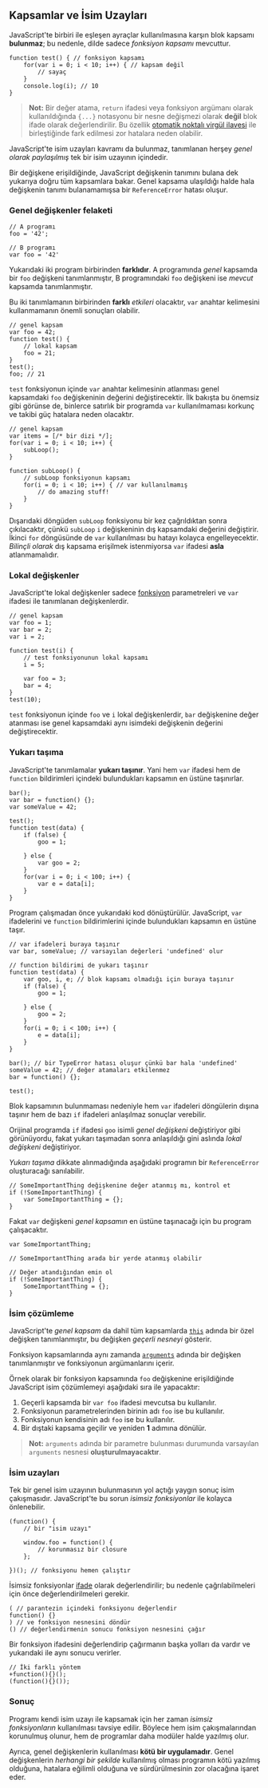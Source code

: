 ## Kapsamlar ve İsim Uzayları

JavaScript'te birbiri ile eşleşen ayraçlar kullanılmasına karşın blok
kapsamı **bulunmaz**; bu nedenle, dilde sadece *fonksiyon kapsamı* mevcuttur.

    function test() { // fonksiyon kapsamı
        for(var i = 0; i < 10; i++) { // kapsam değil
            // sayaç
        }
        console.log(i); // 10
    }

> **Not:** Bir değer atama, `return` ifadesi veya fonksiyon argümanı olarak
> kullanıldığında `{...}` notasyonu bir nesne değişmezi olarak **değil**
> blok ifade olarak değerlendirilir. Bu özellik 
> [otomatik noktalı virgül ilavesi](#core.semicolon) ile birleştiğinde fark
> edilmesi zor hatalara neden olabilir.

JavaScript'te isim uzayları kavramı da bulunmaz, tanımlanan herşey
*genel olarak paylaşılmış* tek bir isim uzayının içindedir.

Bir değişkene erişildiğinde, JavaScript değişkenin tanımını bulana dek yukarıya
doğru tüm kapsamlara bakar. Genel kapsama ulaşıldığı halde hala değişkenin
tanımı bulanamamışsa bir `ReferenceError` hatası oluşur.

### Genel değişkenler felaketi

    // A programı
    foo = '42';

    // B programı
    var foo = '42'

Yukarıdaki iki program birbirinden **farklıdır**. A programında *genel* kapsamda
bir `foo` değişkeni tanımlanmıştır, B programındaki `foo` değişkeni ise *mevcut*
kapsamda tanımlanmıştır.

Bu iki tanımlamanın birbirinden **farklı** *etkileri* olacaktır, `var` anahtar
kelimesini kullanmamanın önemli sonuçları olabilir.

    // genel kapsam
    var foo = 42;
    function test() {
        // lokal kapsam
        foo = 21;
    }
    test();
    foo; // 21

`test` fonksiyonun içinde `var` anahtar kelimesinin atlanması genel kapsamdaki
`foo` değişkeninin değerini değiştirecektir. İlk bakışta bu önemsiz gibi görünse
de, binlerce satırlık bir programda `var` kullanılmaması korkunç ve takibi güç
hatalara neden olacaktır.
    
    // genel kapsam
    var items = [/* bir dizi */];
    for(var i = 0; i < 10; i++) {
        subLoop();
    }

    function subLoop() {
        // subLoop fonksiyonun kapsamı
        for(i = 0; i < 10; i++) { // var kullanılmamış
            // do amazing stuff!
        }
    }
    
Dışarıdaki döngüden `subLoop` fonksiyonu bir kez çağrıldıktan sonra çıkılacaktır,
çünkü `subLoop` `i` değişkeninin dış kapsamdaki değerini değiştirir. İkinci
`for` döngüsünde de `var` kullanılması bu hatayı kolayca engelleyecektir. 
*Bilinçli olarak* dış kapsama erişilmek istenmiyorsa `var` ifadesi **asla**
atlanmamalıdır.

### Lokal değişkenler

JavaScript'te lokal değişkenler sadece [fonksiyon](#function.general)
parametreleri ve `var` ifadesi ile tanımlanan değişkenlerdir.

    // genel kapsam
    var foo = 1;
    var bar = 2;
    var i = 2;

    function test(i) {
        // test fonksiyonunun lokal kapsamı
        i = 5;

        var foo = 3;
        bar = 4;
    }
    test(10);

`test` fonksiyonun içinde `foo` ve `i` lokal değişkenlerdir, `bar` değişkenine
değer atanması ise genel kapsamdaki aynı isimdeki değişkenin değerini
değiştirecektir.

### Yukarı taşıma

JavaScript'te tanımlamalar **yukarı taşınır**. Yani hem `var` ifadesi hem de
`function` bildirimleri içindeki bulundukları kapsamın en üstüne taşınırlar.

    bar();
    var bar = function() {};
    var someValue = 42;

    test();
    function test(data) {
        if (false) {
            goo = 1;

        } else {
            var goo = 2;
        }
        for(var i = 0; i < 100; i++) {
            var e = data[i];
        }
    }

Program çalışmadan önce yukarıdaki kod dönüştürülür. JavaScript, `var`
ifadelerini ve `function` bildirimlerini içinde bulundukları kapsamın en üstüne
taşır.

    // var ifadeleri buraya taşınır
    var bar, someValue; // varsayılan değerleri 'undefined' olur

    // function bildirimi de yukarı taşınır
    function test(data) {
        var goo, i, e; // blok kapsamı olmadığı için buraya taşınır
        if (false) {
            goo = 1;

        } else {
            goo = 2;
        }
        for(i = 0; i < 100; i++) {
            e = data[i];
        }
    }

    bar(); // bir TypeError hatası oluşur çünkü bar hala 'undefined'
    someValue = 42; // değer atamaları etkilenmez
    bar = function() {};

    test();

Blok kapsamının bulunmaması nedeniyle hem `var` ifadeleri döngülerin dışına
taşınır hem de bazı `if` ifadeleri anlaşılmaz sonuçlar verebilir.

Orijinal programda `if` ifadesi `goo` isimli *genel değişkeni* değiştiriyor gibi
görünüyordu, fakat yukarı taşımadan sonra anlaşıldığı gini aslında 
*lokal değişkeni* değiştiriyor.

*Yukarı taşıma* dikkate alınmadığında aşağıdaki programın bir `ReferenceError`
oluşturacağı sanılabilir.

    // SomeImportantThing değişkenine değer atanmış mı, kontrol et
    if (!SomeImportantThing) {
        var SomeImportantThing = {};
    }

Fakat `var` değişkeni *genel kapsamın* en üstüne taşınacağı için bu program
çalışacaktır.

    var SomeImportantThing;

    // SomeImportantThing arada bir yerde atanmış olabilir

    // Değer atandığından emin ol
    if (!SomeImportantThing) {
        SomeImportantThing = {};
    }

### İsim çözümleme

JavaScript'te *genel kapsam* da dahil tüm kapsamlarda [`this`](#function.this)
adında bir özel değişken tanımlanmıştır, bu değişken *geçerli nesneyi* gösterir.

Fonksiyon kapsamlarında aynı zamanda [`arguments`](#function.arguments) adında
bir değişken tanımlanmıştır ve fonksiyonun argümanlarını içerir.

Örnek olarak bir fonksiyon kapsamında `foo` değişkenine erişildiğinde JavaScript
isim çözümlemeyi aşağıdaki sıra ile yapacaktır:

 1. Geçerli kapsamda bir `var foo` ifadesi mevcutsa bu kullanılır.
 2. Fonksiyonun parametrelerinden birinin adı `foo` ise bu kullanılır.
 3. Fonksiyonun kendisinin adı `foo` ise bu kullanılır.
 4. Bir dıştaki kapsama geçilir ve yeniden **1** adımına dönülür.

> **Not:** `arguments` adında bir parametre bulunması durumunda varsayılan
> `arguments` nesnesi **oluşturulmayacaktır**.

### İsim uzayları

Tek bir genel isim uzayının bulunmasının yol açtığı yaygın sonuç isim
çakışmasıdır. JavaScript'te bu sorun *isimsiz fonksiyonlar* ile kolayca
önlenebilir.

    (function() {
        // bir "isim uzayı"
        
        window.foo = function() {
            // korunmasız bir closure
        };

    })(); // fonksiyonu hemen çalıştır

İsimsiz fonksiyonlar [ifade](#function.general) olarak değerlendirilir; 
bu nedenle çağrılabilmeleri için önce değerlendirilmeleri gerekir.

    ( // parantezin içindeki fonksiyonu değerlendir
    function() {}
    ) // ve fonksiyon nesnesini döndür
    () // değerlendirmenin sonucu fonksiyon nesnesini çağır

Bir fonksiyon ifadesini değerlendirip çağırmanın başka yolları da vardır ve
yukarıdaki ile aynı sonucu verirler.
   
    // İki farklı yöntem
    +function(){}();
    (function(){}());

### Sonuç

Programı kendi isim uzayı ile kapsamak için her zaman *isimsiz fonksiyonların*
kullanılması tavsiye edilir. Böylece hem isim çakışmalarından korunulmuş olunur,
hem de programlar daha modüler halde yazılmış olur.

Ayrıca, genel değişkenlerin kullanılması **kötü bir uygulamadır**. Genel
değişkenlerin *herhangi bir şekilde* kullanılmış olması programın kötü yazılmış
olduğuna, hatalara eğilimli olduğuna ve sürdürülmesinin zor olacağına işaret
eder.

